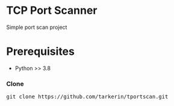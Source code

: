 # TCP Port Scanner 

Simple port scan project 
# Prerequisites
 + Python >> 3.8

<h3>Clone</h3>
<pre>git clone https://github.com/tarkerin/tportscan.git</pre>
